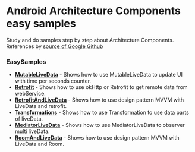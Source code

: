 # Android Architecture Components easy samples
Study and do samples step by step about Architecture Components.
References by [source of Google Github](https://github.com/android/architecture-components-samples)

### EasySamples

* **[MutableLiveData](https://github.com/u0652804/EasyExLiveData)** - Shows how to use MutableLiveData to update UI with time per seconds counter.
* **[Retrofit](https://github.com/u0652804/EasyExRetrofit/tree/main/src/EasyExRetrofit)** - Shows how to use okHttp or Retrofit to get remote data from webService.
* **[RetrofitAndLiveData](https://github.com/u0652804/RetrofitAndLiveData)** - Shows how to use design pattern MVVM with LiveData and retrofit.
* **[Transformations]()** - Shows how to use Transformation to use data parts of liveData<dataModel>.
* **[MediatorLiveData]()** - Shows how to use MediatorLiveData to observer multi liveData.
* **[RoomAndLiveData]()** - Shows how to use design pattern MVVM with LiveData and Room.
